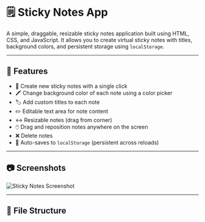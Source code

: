 # 🗒️ Sticky Notes App

A simple, draggable, resizable sticky notes application built using HTML, CSS, and JavaScript. It allows you to create virtual sticky notes with titles, background colors, and persistent storage using `localStorage`.

---

## 🚀 Features

- 📝 Create new sticky notes with a single click
- 🖍️ Change background color of each note using a color picker
- 🏷️ Add custom titles to each note
- ✏️ Editable text area for note content
- ↔️ Resizable notes (drag from corner)
- 🖱️ Drag and reposition notes anywhere on the screen
- ❌ Delete notes
- 💾 Auto-saves to `localStorage` (persistent across reloads)

---

## 📷 Screenshots

![Sticky Notes Screenshot](screenshot.png) <!-- (Optional: add a real screenshot named `screenshot.png` to your repo) -->

---

## 📁 File Structure

